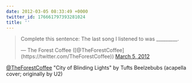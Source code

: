 ```yaml
---
date: 2012-03-05 08:33:49 +0000
twitter_id: 176661797393281024
title: ''
---
```


<blockquote class="twitter-tweet"><p lang="en" dir="ltr">Complete this sentence: The last song I listened to was _________.</p>&mdash; The Forest Coffee ([@TheForestCoffee](https://twitter.com/TheForestCoffee)) <a href="https://twitter.com/TheForestCoffee/status/176660382113476609?ref_src=twsrc%5Etfw">March 5, 2012</a></blockquote>
<script async src="https://platform.twitter.com/widgets.js" charset="utf-8"></script>

[@TheForestCoffee](https://twitter.com/TheForestCoffee) "City of Blinding Lights" by Tufts Beelzebubs (acapella cover; originally by U2)
